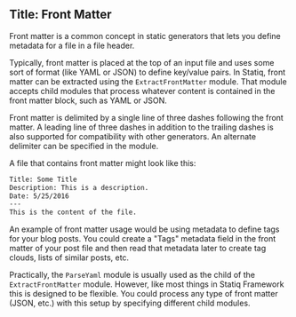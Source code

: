 Title: Front Matter
---
Front matter is a common concept in static generators that lets you define metadata for a file in a file header.

Typically, front matter is placed at the top of an input file and uses some sort of format (like YAML or JSON) to define key/value pairs. In Statiq, front matter can be extracted using the `ExtractFrontMatter` module. That module accepts child modules that process whatever content is contained in the front matter block, such as YAML or JSON.

Front matter is delimited by a single line of three dashes following the front matter. A leading line of three dashes in addition to the trailing dashes is also supported for compatibility with other generators. An alternate delimiter can be specified in the module.

A file that contains front matter might look like this:

``` txt
Title: Some Title
Description: This is a description.
Date: 5/25/2016
---
This is the content of the file.
```

An example of front matter usage would be using metadata to define tags for your blog posts. You could create a "Tags" metadata field in the front matter of your post file and then read that metadata later to create tag clouds, lists of similar posts, etc.

Practically, the `ParseYaml` module is usually used as the child of the `ExtractFrontMatter` module. However, like most things in Statiq Framework this is designed to be flexible. You could process any type of front matter (JSON, etc.) with this setup by specifying different child modules.